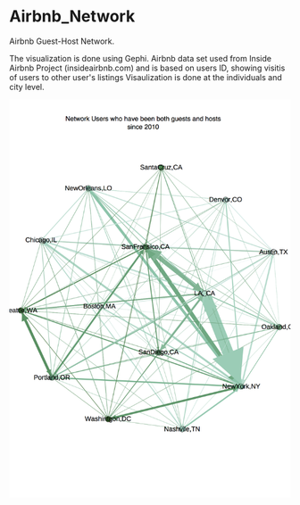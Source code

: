 # Airbnb_Network
Airbnb Guest-Host Network. 

The visualization is done using Gephi.
Airbnb data set used from Inside Airbnb Project (insideairbnb.com) and is based on users ID, showing visitis of users to other user's listings
Visaulization is done at the individuals and city level. 

![alt tag](https://github.com/mmosleh/Airbnb_Network/blob/master/Host_Guest_all.png)
